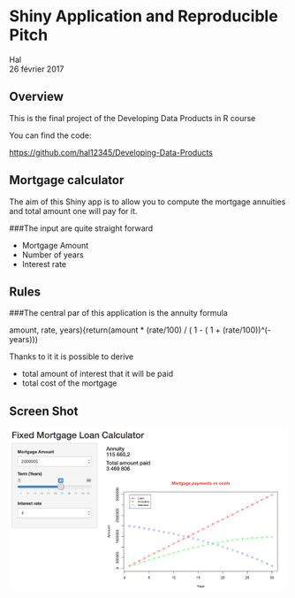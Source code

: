 # Shiny Application and Reproducible Pitch
Hal  
26 février 2017  



## Overview

This is the final project of the Developing Data Products in R course

You can find the code:

https://github.com/hal12345/Developing-Data-Products

## Mortgage calculator

The aim of this Shiny app is to allow you to compute the mortgage annuities and total amount one will pay for it.

###The input are quite straight forward
* Mortgage Amount
* Number of years
* Interest rate

## Rules

###The central par of this application is the annuity formula

 amount, rate, years){return(amount * (rate/100) / ( 1 - ( 1 + (rate/100))^(-years)))

Thanks to it it is possible to derive

* total amount of interest that it will be paid
* total cost of the mortgage


## Screen Shot

![Caption for the application](sample.png)




